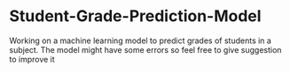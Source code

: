 # Student-Grade-Prediction-Model
Working on a machine learning model to predict grades of students in a subject.
The model might have some errors so feel free to give suggestion to improve it 
